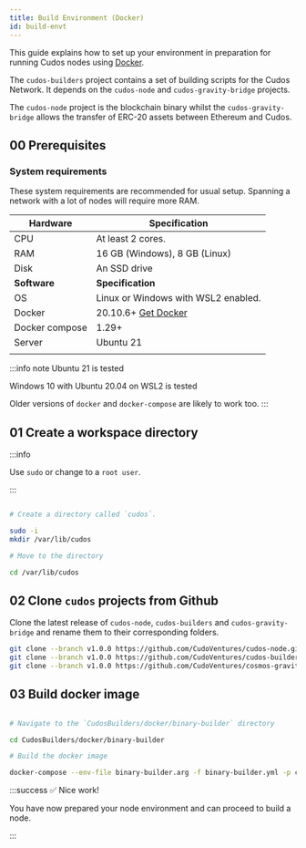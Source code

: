 ```yaml
---
title: Build Environment (Docker)
id: build-envt
---
```


This guide explains how to set up your environment in preparation for running Cudos nodes using [Docker](https://docs.docker.com/engine/install/). 

The `cudos-builders` project contains a set of building scripts for the Cudos Network. It depends on the `cudos-node` and `cudos-gravity-bridge` projects. 

The `cudos-node` project is the blockchain binary whilst the `cudos-gravity-bridge` allows the transfer of ERC-20 assets between Ethereum and Cudos. 

## 00 Prerequisites

### System requirements

These system requirements are recommended for usual setup. Spanning a network with a lot of nodes will require more RAM.

| **Hardware** 	| **Specification**           	|
|------	|-------------------------------	|
| CPU   |  At least 2 cores.                |
| RAM  	| 16 GB (Windows), 8 GB (Linux) 	|
| Disk 	| An SSD drive                  	|
|   **Software**  |**Specification**            |
| OS | Linux or Windows with WSL2 enabled.  
| Docker                                                       	|20.10.6+ [Get Docker](https://docs.docker.com/engine/install/) |
| Docker compose                                                   	|1.29+
| Server                             	| Ubuntu 21  
|                                                                        	|

:::info note
Ubuntu 21 is tested

Windows 10 with Ubuntu 20.04 on WSL2 is tested

Older versions of `docker` and `docker-compose` are likely to work too.
:::


## 01 Create a workspace directory 

:::info

Use `sudo` or change to a `root user`.


:::

```bash

# Create a directory called `cudos`.

sudo -i
mkdir /var/lib/cudos

# Move to the directory

cd /var/lib/cudos
```

## 02 Clone `cudos` projects from Github

Clone the latest release of `cudos-node`, `cudos-builders` and `cudos-gravity-bridge` and rename them to their corresponding folders. 

```bash
git clone --branch v1.0.0 https://github.com/CudoVentures/cudos-node.git CudosNode
git clone --branch v1.0.0 https://github.com/CudoVentures/cudos-builders.git CudosBuilders
git clone --branch v1.0.0 https://github.com/CudoVentures/cosmos-gravity-bridge.git CudosGravityBridge

```

## 03 Build docker image



```bash

# Navigate to the `CudosBuilders/docker/binary-builder` directory

cd CudosBuilders/docker/binary-builder

# Build the docker image 

docker-compose --env-file binary-builder.arg -f binary-builder.yml -p cudos-binary-builder up --build --detach
```

:::success ✅ Nice work!

You have now prepared your node environment and can proceed to build a node. 

:::






